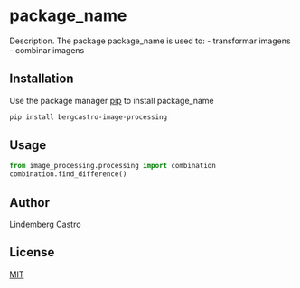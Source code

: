 # package_name

Description. 
The package package_name is used to:
	- transformar imagens
	- combinar imagens

## Installation

Use the package manager [pip](https://pip.pypa.io/en/stable/) to install package_name

```bash
pip install bergcastro-image-processing
```

## Usage

```python
from image_processing.processing import combination
combination.find_difference()
```

## Author
Lindemberg Castro

## License
[MIT](https://choosealicense.com/licenses/mit/)